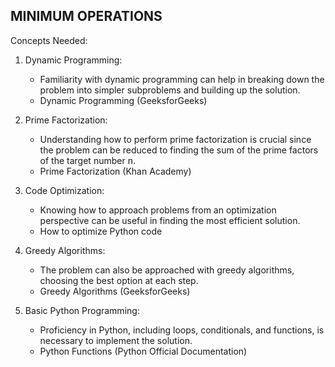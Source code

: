 ##  MINIMUM OPERATIONS  
Concepts Needed:  

1. Dynamic Programming:
    - Familiarity with dynamic programming can help in breaking down the problem into simpler subproblems and building up the solution.
    - Dynamic Programming (GeeksforGeeks)

2. Prime Factorization:
    - Understanding how to perform prime factorization is crucial since the problem can be reduced to finding the sum of the prime factors of the target number n.
    - Prime Factorization (Khan Academy)

3. Code Optimization:
    - Knowing how to approach problems from an optimization perspective can be useful in finding the most efficient solution.
    - How to optimize Python code

4. Greedy Algorithms:
    - The problem can also be approached with greedy algorithms, choosing the best option at each step.
    - Greedy Algorithms (GeeksforGeeks)

5. Basic Python Programming:
    - Proficiency in Python, including loops, conditionals, and functions, is necessary to implement the solution.
    - Python Functions (Python Official Documentation)

